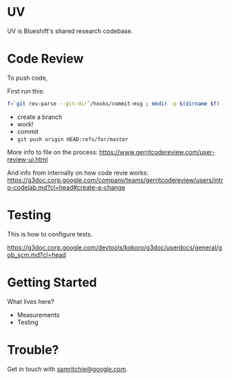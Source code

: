# UV

UV is Blueshift's shared research codebase.

# Code Review

To push code,

First run this:

```sh
f=`git rev-parse --git-dir`/hooks/commit-msg ; mkdir -p $(dirname $f) ; curl -Lo $f https://gerrit-review.googlesource.com/tools/hooks/commit-msg ; chmod +x $f
```

- create a branch
- work!
- commit
- `git push origin HEAD:refs/for/master`

More info to file on the process: https://www.gerritcodereview.com/user-review-ui.html

And info from internally on how code revie works: https://g3doc.corp.google.com/company/teams/gerritcodereview/users/intro-codelab.md?cl=head#create-a-change

# Testing

This is how to configure tests.

https://g3doc.corp.google.com/devtools/kokoro/g3doc/userdocs/general/gob_scm.md?cl=head

# Getting Started

What lives here?

- Measurements
- Testing

# Trouble?

Get in touch with samritchie@google.com.
